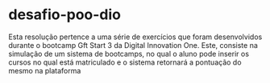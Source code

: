 # desafio-poo-dio
Esta resolução pertence a uma série de exercícios que foram desenvolvidos durante o bootcamp Gft Start 3 da Digital Innovation One.
Este, consiste na simulação de um sistema de bootcamps, no qual o aluno pode inserir os cursos no qual está matriculado e o sistema retornará a pontuação do mesmo 
na plataforma 
